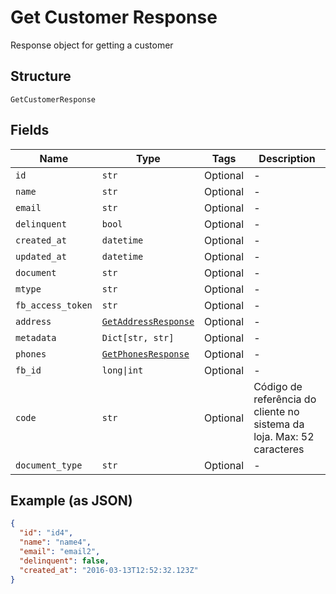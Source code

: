 
# Get Customer Response

Response object for getting a customer

## Structure

`GetCustomerResponse`

## Fields

| Name | Type | Tags | Description |
|  --- | --- | --- | --- |
| `id` | `str` | Optional | - |
| `name` | `str` | Optional | - |
| `email` | `str` | Optional | - |
| `delinquent` | `bool` | Optional | - |
| `created_at` | `datetime` | Optional | - |
| `updated_at` | `datetime` | Optional | - |
| `document` | `str` | Optional | - |
| `mtype` | `str` | Optional | - |
| `fb_access_token` | `str` | Optional | - |
| `address` | [`GetAddressResponse`](../../doc/models/get-address-response.md) | Optional | - |
| `metadata` | `Dict[str, str]` | Optional | - |
| `phones` | [`GetPhonesResponse`](../../doc/models/get-phones-response.md) | Optional | - |
| `fb_id` | `long\|int` | Optional | - |
| `code` | `str` | Optional | Código de referência do cliente no sistema da loja. Max: 52 caracteres |
| `document_type` | `str` | Optional | - |

## Example (as JSON)

```json
{
  "id": "id4",
  "name": "name4",
  "email": "email2",
  "delinquent": false,
  "created_at": "2016-03-13T12:52:32.123Z"
}
```

